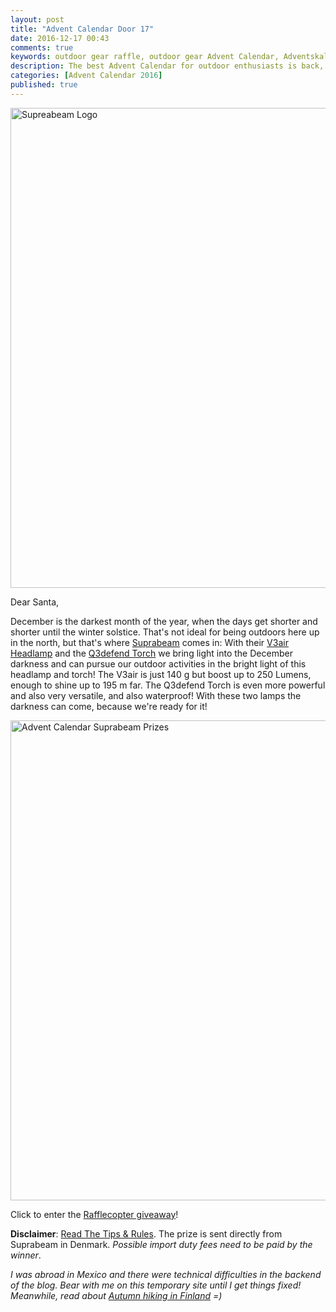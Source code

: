 ```yaml
---
layout: post
title: "Advent Calendar Door 17"
date: 2016-12-17 00:43
comments: true
keywords: outdoor gear raffle, outdoor gear Advent Calendar, Adventskalender
description: The best Advent Calendar for outdoor enthusiasts is back, full of great prizes which will enhance your adventures and make them more ultralight & fun!
categories: [Advent Calendar 2016]
published: true
---
```


<a data-flickr-embed="true"  href="https://www.flickr.com/gp/hendrikmorkel/4EdBRf" title="Supreabeam Logo"><img src="https://c2.staticflickr.com/1/716/23564463625_ae1c293a7e_b.jpg" width="1024" height="768" alt="Supreabeam Logo"></a><script async src="//embedr.flickr.com/assets/client-code.js" charset="utf-8"></script>

<!-- more -->

Dear Santa,

December is the darkest month of the year, when the days get shorter and shorter until the winter solstice. That's not ideal for being outdoors here up in the north, but that's where <a href="http://www.suprabeam.com/">Suprabeam</a> comes in: With their <a href="http://www.suprabeam.com/uk/products/v3air">V3air Headlamp</a> and the <a href="http://www.suprabeam.com/uk/products/q3defend">Q3defend Torch</a> we bring light into the December darkness and can pursue our outdoor activities in the bright light of this headlamp and torch! The V3air is just 140 g but boost up to 250 Lumens, enough to shine up to 195 m far. The Q3defend Torch is even more powerful and also very versatile, and also waterproof! With these two lamps the darkness can come, because we're ready for it!

<a title="Advent Calendar Suprabeam Prizes" href="https://www.flickr.com/photos/hendrikmorkel/31308524720/in/dateposted/"><img src="https://c1.staticflickr.com/1/495/31308524720_9276d5db29_b.jpg" alt="Advent Calendar Suprabeam Prizes" width="1024" height="768" /></a>

Click to enter the <a id="rcwidget_6rmtmj88" class="rcptr" href="http://www.rafflecopter.com/rafl/display/2eafd895105/" rel="nofollow">Rafflecopter giveaway</a>!

<strong>Disclaimer</strong>: <a href="https://hikinginfinland.com/2016/11/advent-calendar-2016-the-rules.html">Read The Tips & Rules</a>. The prize is sent directly from Suprabeam in Denmark. <em>Possible import duty fees need to be paid by the winner</em>.

<em>I was abroad in Mexico and there were technical difficulties in the backend of the blog. Bear with me on this temporary site until I get things fixed! Meanwhile, read about <a href="https://hikinginfinland.com/2013/09/urho-kekkonen-national-park.html">Autumn hiking in Finland</a> =)</em>